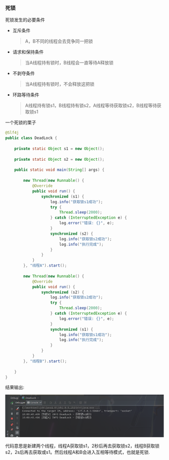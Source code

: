 ### 死锁

死锁发生的必要条件

- 互斥条件

  > A，B不同的线程会去竞争同一把锁

- 请求和保持条件

  > 当A线程持有锁时，B线程会一直等待A释放锁

- 不剥夺条件

  > 当A线程持有锁时，不会释放这把锁

- 环路等待条件

  > A线程持有锁s1，B线程持有锁s2，A线程等待获取锁s2，B线程等待获取锁s1

一个死锁的栗子

```java
@Slf4j
public class DeadLock {

    private static Object s1 = new Object();

    private static Object s2 = new Object();

    public static void main(String[] args) {

        new Thread(new Runnable() {
            @Override
            public void run() {
                synchronized (s1) {
                    log.info("获取锁s1成功");
                    try {
                        Thread.sleep(2000);
                    } catch (InterruptedException e) {
                        log.error("错误: {}", e);
                    }
                    synchronized (s2) {
                        log.info("获取锁s2成功");
                        log.info("执行完成");
                    }
                }
            }
        }, "线程A").start();

        new Thread(new Runnable() {
            @Override
            public void run() {
                synchronized (s2) {
                    log.info("获取锁s2成功");
                    try {
                        Thread.sleep(2000);
                    } catch (InterruptedException e) {
                        log.error("错误: {}", e);
                    }
                    synchronized (s1) {
                        log.info("获取锁s1成功");
                        log.info("执行完成");
                    }
                }
            }
        }, "线程B").start();

    }
}
```

结果输出:

![1560326996944](../图床/截图/1560326996944.png)

代码意思是新建两个线程，线程A获取锁s1，2秒后再去获取锁s2，线程B获取锁s2，2s后再去获取或s1。然后线程A和B会进入互相等待模式，也就是死锁.

